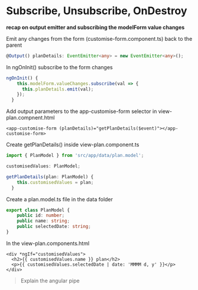 # Subscribe, Unsubscribe, OnDestroy

**recap on output emitter and subscribing the modelForm value changes**

Emit any changes from the form \(customise-form.component.ts\) back to the parent 

```typescript
@Output() planDetails: EventEmitter<any> = new EventEmitter<any>();
```

In ngOnInit\(\) subscribe to the form changes

```typescript
ngOnInit() {
    this.modelForm.valueChanges.subscribe(val => {
      this.planDetails.emit(val);
    });
  }
```

Add output parameters to the app-customise-form selector in view-plan.compnent.html

```markup
<app-customise-form (planDetails)="getPlanDetails($event)"></app-customise-form>
```

Create getPlanDetails\(\) inside view-plan.component.ts 

```typescript
import { PlanModel } from 'src/app/data/plan.model';

customisedValues: PlanModel;
```

```typescript
getPlanDetails(plan: PlanModel) {
    this.customisedValues = plan;
  }
```

Create a plan.model.ts file in the data folder

```typescript
export class PlanModel {
    public id: number;
    public name: string;
    public selectedDate: string;
}
```

In the view-plan.components.html 

```markup
<div *ngIf="customisedValues">
  <h2>{{ customisedValues.name }} plan</h2>
  <p>{{ customisedValues.selectedDate | date: 'MMMM d, y' }}</p>
</div>
```

> Explain the angular pipe

